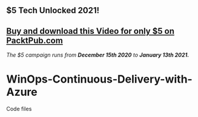 ## $5 Tech Unlocked 2021!
[Buy and download this Video for only $5 on PacktPub.com](https://www.packtpub.com/product/winops-continuous-delivery-with-azure-video/9781788832588)
-----
*The $5 campaign         runs from __December 15th 2020__ to __January 13th 2021.__*

# WinOps-Continuous-Delivery-with-Azure
Code files
